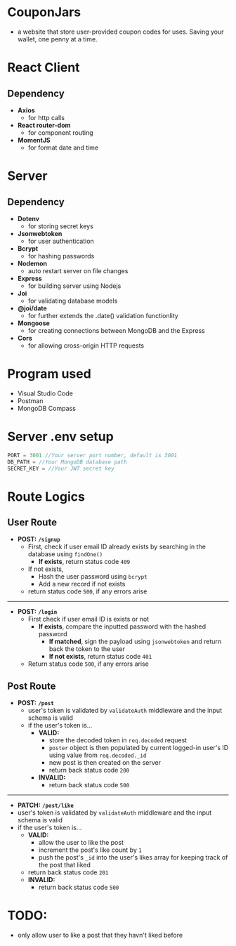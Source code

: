 # CouponJars
- a website that store user-provided coupon codes for uses. Saving your wallet, one penny at a time.


# React Client
## Dependency
- **Axios**
  - for http calls
- **React router-dom**
  - for component routing
- **MomentJS**
  - for format date and time



# Server

## Dependency
- **Dotenv**
  - for storing secret keys
- **Jsonwebtoken**
  - for user authentication
- **Bcrypt**
  - for hashing passwords
- **Nodemon**
  - auto restart server on file changes
- **Express**
  - for building server using Nodejs
- **Joi**
  - for validating database models
- **@joi/date**
  - for further extends the .date() validation functionlity
- **Mongoose**
  - for creating connections between MongoDB and the Express
- **Cors**
  - for allowing cross-origin HTTP requests

# Program used
- Visual Studio Code
- Postman
- MongoDB Compass

# Server .env setup
```js
PORT = 3001 //Your server port number, default is 3001
DB_PATH = //Your MongoDB database path
SECRET_KEY = //Your JWT secret key
```

# Route Logics
## User Route
- **POST:** **```/signup```**
  - First, check if user email ID already exists by searching in the database using ```findOne()```
    - **If exists**, return status code ```409```
  - If not exists,
    - Hash the user password using ```bcrypt```
    - Add a new record if not exists
  - return status code ```500```, if any errors arise

<hr>

- **POST:** **```/login```**
  - First check if user email ID is exists or not
    - **If exists**, compare the inputted password with the hashed password
      - **If matched**, sign the payload using ```jsonwebtoken``` and return back the token to the user
      - **If not exists**, return status code ```401```
  - Return status code ```500```, if any errors arise

## Post Route

- **POST:** **```/post```**
  - user's token is validated by ```validateAuth``` middleware and the input schema is valid
  - if the user's token is...
    - **VALID:**
      - store the decoded token in ```req.decoded``` request
      - ```poster``` object is then populated by current logged-in user's ID using value from ```req.decoded._id```
      - new post is then created on the server
      - return back status code ```200```
    - **INVALID:** 
      - return back status code ```500```

<hr>

- **PATCH:** **```/post/like```**
- user's token is validated by ```validateAuth``` middleware and the input schema is valid
- if the user's token is...
    - **VALID:**
      - allow the user to like the post
      - increment the post's like count by ```1```
      - push the post's ```_id``` into the user's likes array for keeping track of the post that liked
     - return back status code ```201```
    - **INVALID:** 
      - return back status code ```500```


# TODO:
- only allow user to like a post that they havn't liked before